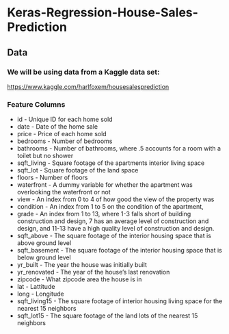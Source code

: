 # Keras-Regression-House-Sales-Prediction

## Data 
### We will be using data from a Kaggle data set:

https://www.kaggle.com/harlfoxem/housesalesprediction

### Feature Columns 
* id - Unique ID for each home sold
* date - Date of the home sale
* price - Price of each home sold
* bedrooms - Number of bedrooms
* bathrooms - Number of bathrooms, where .5 accounts for a room with a toilet but no shower
* sqft_living - Square footage of the apartments interior living space
* sqft_lot - Square footage of the land space
* floors - Number of floors
* waterfront - A dummy variable for whether the apartment was overlooking the waterfront or not
* view - An index from 0 to 4 of how good the view of the property was
* condition - An index from 1 to 5 on the condition of the apartment,
* grade - An index from 1 to 13, where 1-3 falls short of building construction and design, 7 has an average level of construction and design, and 11-13 have a high quality level of construction and design.
* sqft_above - The square footage of the interior housing space that is above ground level
* sqft_basement - The square footage of the interior housing space that is below ground level
* yr_built - The year the house was initially built
* yr_renovated - The year of the house’s last renovation
* zipcode - What zipcode area the house is in
* lat - Lattitude
* long - Longitude
* sqft_living15 - The square footage of interior housing living space for the nearest 15 neighbors
* sqft_lot15 - The square footage of the land lots of the nearest 15 neighbors
